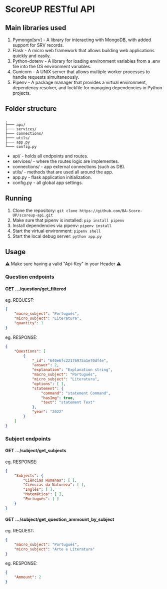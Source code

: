 # ScoreUP RESTful API

## Main libraries used

1. Pymongo[srv] - A library for interacting with MongoDB, with added support for SRV records.
2. Flask - A micro web framework that allows building web applications quickly and easily.
3. Python-dotenv - A library for loading environment variables from a .env file into the OS environment variables.
4. Gunicorn - A UNIX server that allows multiple worker processes to handle requests simultaneously.
5. Pipenv - A package manager that provides a virtual environment, dependency resolver, and lockfile for managing dependencies in Python projects.

## Folder structure

```tree
.
├─── api/
├─── services/
├─── connections/
├─── utils/
├─── app.py
└─── config.py
```

* api/ - holds all endpoints and routes.
* services/ - where the routes logic are implementes.
* connections/ - app external connections (such as DB).
* utils/ - methods that are used all around the app.
* app.py - flask application initialization.
* config.py - all global app settings.

## Running

1. Clone the repository: ```git clone https://github.com/BA-Score-UP/scoreup-api.git```
2. Make sure that pipenv is installed: ```pip install pipenv```
3. Install dependencies via pipenv: ```pipenv install```
4. Start the virtual environment: ```pipenv shell```
5. Start the local debug server: ```python app.py```

## Usage

⚠️ Make sure having a valid "Api-Key" in your Header ⚠️

### Question endpoints

#### GET .../question/get_filtered

eg. REQUEST:

```json
{
    "macro_subject": "Português",
    "micro_subject": "Literatura",
    "quantity": 1
}
```

eg. RESPONSE:

```json
{
    "Questions": [
        {
            "_id": "640e6fc22176975a1e70df4e",
            "answer": 2,
            "explanation": "Explanation string",
            "macro_subject": "Português",
            "micro_subject": "Literatura",
            "options": [ ],
            "statement": {
                "command": "statement Command",
                "hasImg": true,
                "text": "statement Text"
            },
            "year": "2022"
        }
    ]
}
```

### Subject endpoints

#### GET .../subject/get_subjects

eg. RESPONSE:

```json
{
    "Subjects": {
        "Ciências Humanas": [ ],
        "Ciências da Natureza": [ ],
        "Inglês": [ ],
        "Matemática": [ ],
        "Português": [ ]
    }
}
```

#### GET .../subject/get_question_ammount_by_subject

eg. REQUEST:

```json
{
    "macro_subject": "Português",
    "micro_subject": "Arte e Literatura"
}
```

eg. RESPONSE:

```json
{
    "Ammount": 2
}
```
